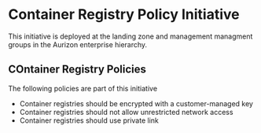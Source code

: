 # Container Registry Policy Initiative

This initiative is deployed at the landing zone and management managment groups in the Aurizon enterprise hierarchy.

## COntainer Registry Policies

The following policies are part of this initiative

- Container registries should be encrypted with a customer-managed key
- Container registries should not allow unrestricted network access
- Container registries should use private link

